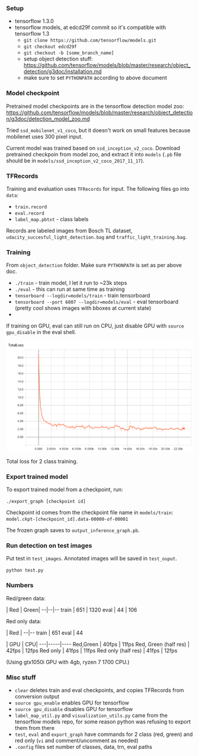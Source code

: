 ### Setup

* tensorflow 1.3.0
* tensorflow models, at edcd29f commit so it's compatible with tensorflow 1.3
    * `git clone https://github.com/tensorflow/models.git`
    * `git checkout edcd29f`
    * `git checkout -b [some_branch_name]`
    * setup object detection stuff: https://github.com/tensorflow/models/blob/master/research/object_detection/g3doc/installation.md
    * make sure to set `PYTHONPATH` according to above document

### Model checkpoint

Pretrained model checkpoints are in the tensorflow detection model zoo: https://github.com/tensorflow/models/blob/master/research/object_detection/g3doc/detection_model_zoo.md

Tried `ssd_mobilenet_v1_coco`, but it doesn't work on small features because mobilenet uses 300 pixel input.

Current model was trained based on `ssd_inception_v2_coco`. Download pretrained checkpoin from model zoo, and extract it into `models` (`.pb` file should be in `models/ssd_inception_v2_coco_2017_11_17`).

### TFRecords

Training and evaluation uses `TFRecords` for input. The following files go into `data`:
* `train.record`
* `eval.record`
* `label_map.pbtxt` - class labels

Records are labeled images from Bosch TL dataset, `udacity_succesful_light_detection.bag` and `traffic_light_training.bag`.

### Training

From `object_detection` folder. Make sure `PYTHONPATH` is set as per above doc.

* `./train` - train model, I let it run to ~23k steps
* `./eval` - this can run at same time as training
* `tensorboard --logdir=models/train` - train tensorboard
* `tensorboard --port 6007 --logdir=models/eval` - eval tensorboard (pretty cool shows images with bboxes at current state)
*

If training on GPU, eval can still run on CPU, just disable GPU with `source gpu_disable` in the eval shell.

![2 class loss](doc/2class_loss.png)

Total loss for 2 class training.

### Export trained model

To export trained model from a checkpoint, run:

`./export_graph [checkpoint id]`

Checkpoint id comes from the checkpoint file name in `models/train`: `model.ckpt-[checkpoint_id].data-00000-of-00001`

The frozen graph saves to `output_inference_graph.pb`.

### Run detection on test images

Put test in `test_images`. Annotated images will be saved in `test_ouput`.

`python test.py`

### Numbers

Red/green data:

  | Red | Green|
--|--|--
train | 651 | 1320
eval | 44 | 106

Red only data:

  | Red |
--|--
train | 651
eval | 44

   | GPU | CPU|
---|-----|----
Red,Green | 40fps | 11fps
Red, Green (half res) | 42fps | 12fps
Red only | 41fps | 11fps
Red only (half res) | 41fps | 12fps

(Using gtx1050i GPU with 4gb, ryzen 7 1700 CPU.)

### Misc stuff

* `clear` deletes train and eval checkpoints, and copies TFRecords from conversion output
* `source gpu_enable` enables GPU for tensorflow
* `source gpu_disable` disables GPU for tensorflow
* `label_map_util.py` and `visualization_utils.py` came from the tensorflow models repo, for some reason python was refusing to export them from there
* `test`, `eval` and `export_graph` have commands for 2 class (red, green) and red only (`vi` and comment/uncomment as needed)
* `.config` files set number of classes, data, trn, eval paths
